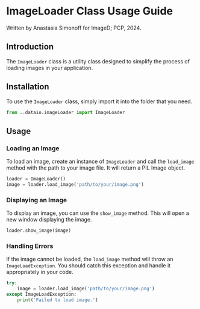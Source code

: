 # ImageLoader Class Usage Guide

Written by Anastasia Simonoff for ImageD; PCP, 2024.

## Introduction
The `ImageLoader` class is a utility class designed to simplify the process of loading images in your application.

## Installation
To use the `ImageLoader` class, simply import it into the folder that you need.

```python
from ..dataio.imageLoader import ImageLoader
```

## Usage

### Loading an Image

To load an image, create an instance of `ImageLoader` and call the `load_image` method with the path to your image file. It will return a PIL Image object.

```python
loader = ImageLoader()
image = loader.load_image('path/to/your/image.png')
```

### Displaying an Image

To display an image, you can use the `show_image` method. This will open a new window displaying the image.

```python
loader.show_image(image)
```

### Handling Errors

If the image cannot be loaded, the `load_image` method will throw an `ImageLoadException`. You should catch this exception and handle it appropriately in your code.

```python
try:
    image = loader.load_image('path/to/your/image.png')
except ImageLoadException:
    print('Failed to load image.')
```
